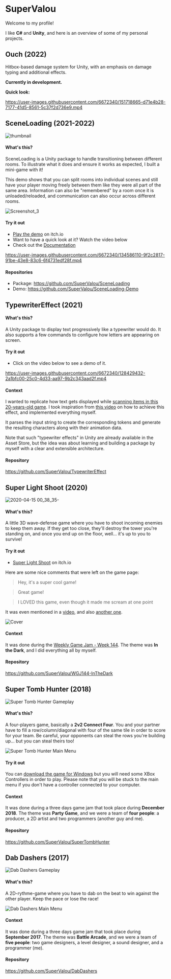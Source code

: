 
# SuperValou
Welcome to my profile! 

I like **C#** and **Unity**, and here is an overview of some of my personal projects.

## Ouch (2022)
Hitbox-based damage system for Unity, with an emphasis on damage typing and additional effects.

**Currently in development.**

**Quick look:**



https://user-images.githubusercontent.com/6672340/151718665-d71e4b28-7177-41d5-8561-5c37f2d736e9.mp4




##  SceneLoading (2021-2022)

![thumbnail](https://user-images.githubusercontent.com/6672340/130270627-2fa400de-4bce-41d5-be62-bedd6dd86b9d.png)


#### What's this?
SceneLoading is a Unity package to handle transitioning between different rooms. To illustrate what it does and ensure it works as expected, I built a mini-game with it!

This demo shows that you can split rooms into individual scenes and still have your player moving freely between them like they were all part of the same area. Information can also be "remembered" by a room once it is unloaded/reloaded, and communication can also occur across different rooms. 

![Screenshot_3](https://user-images.githubusercontent.com/6672340/130270383-a2cd950c-5fd6-4722-92ad-d16f69edad12.png)

#### Try it out
- [Play the demo](https://supervalou.itch.io/sceneloading-demo) on itch.io
- Want to have a quick look at it? Watch the video below
- Check out the [Documentation](https://supervalou.github.io/SceneLoading/manual/Concepts.html) 



https://user-images.githubusercontent.com/6672340/134586110-9f2c2817-91be-43e8-83c6-6f4731edf28f.mp4



#### Repositories
- Package: https://github.com/SuperValou/SceneLoading
- Demo: https://github.com/SuperValou/SceneLoading-Demo






## TypewriterEffect (2021)

#### What's this?
A Unity package to display text progressively like a typewriter would do. It also supports a few commands to configure how letters are appearing on screen.

#### Try it out
- Click on the video below to see a demo of it.

https://user-images.githubusercontent.com/6672340/128429432-2a1bfc00-25c0-4d33-aa97-9b2c343aad2f.mp4


#### Context
I wanted to replicate how text gets displayed while [scanning items in this 20-years-old game](https://www.youtube.com/watch?v=1NdGr0vrbeg&t=206s). I took inspiration from [this video](https://youtu.be/So8DpNh3XOE) on how to achieve this effect, and implemented everything myself. 

It parses the input string to create the corresponding tokens and generate the resulting characters along with their animation data.

Note that such "typewriter effects" in Unity are already available in the Asset Store, but the idea was about learning and building a package by myself with a clear and extensible architecture.

#### Repository
https://github.com/SuperValou/TypewriterEffect







## Super Light Shoot (2020)

![2020-04-15 00_38_35-](https://user-images.githubusercontent.com/6672340/128428608-83c71e84-ec03-4542-b021-3a6f6f9d3db4.png)


#### What's this?

A little 3D wave-defense game where you have to shoot incoming enemies to keep them away. If they get too close, they'll destroy the tower you're standing on, and once you end up on the floor, well... it's up to you to survive!

#### Try it out
 - [Super Light Shoot](https://supervalou.itch.io/superlightshoot) on itch.io

Here are some nice comments that were left on the game page:
> Hey, it's a super cool game!

> Great game!

> I LOVED this game, even though it made me scream at one point

It was even mentioned in a [video](https://youtu.be/tZ1buaQJlqk?t=273), and also [another one](https://youtu.be/QTvqWMv6s6s?t=321).


![Cover](https://user-images.githubusercontent.com/6672340/128428668-e925bb2e-ffb4-4bb3-b749-01ff59cc7f3c.png)


#### Context
It was done during the [Weekly Game Jam - Week 144](https://itch.io/jam/weekly-game-jam-144/rate/611688). The theme was **In the Dark**, and I did everything all by myself.

#### Repository
https://github.com/SuperValou/WGJ144-InTheDark






## Super Tomb Hunter (2018)

![Super Tomb Hunter Gameplay](https://github.com/SuperValou/SuperValou/blob/master/Resources/SuperTombHunter/STH_gameplay.png)

#### What's this?
A four-players game, basically a **2v2 Connect Four**. You and your partner have to fill a row/column/diagonal with four of the same tile in order to score for your team. Be careful, your opponents can steal the rows you're building up... but you can steal theirs too!

![Super Tomb Hunter Main Menu](https://github.com/SuperValou/SuperValou/blob/master/Resources/SuperTombHunter/STH_main_menu.png)

#### Try it out
You can [download the game for Windows](https://github.com/SuperValou/SuperValou/blob/master/Resources/SuperTombHunter/SuperTombHunter.zip) but you will need some XBox Controllers in order to play. Please note that you will be stuck to the main menu if you don't have a controller connected to your computer.

#### Context
It was done during a three days game jam that took place during **December 2018**. The theme was **Party Game**, and we were a team of **four people**: a producer, a 2D artist and two programmers (another guy and me).


#### Repository
https://github.com/SuperValou/SuperTombHunter








## Dab Dashers (2017)

![Dab Dashers Gameplay](https://github.com/SuperValou/SuperValou/blob/master/Resources/DabDashers/DD_gameplay.png)

#### What's this?
A 2D-rythme-game where you have to dab on the beat to win against the other player. Keep the pace or lose the race!

![Dab Dashers Main Menu](https://github.com/SuperValou/SuperValou/blob/master/Resources/DabDashers/DD_main_menu.png)

#### Context
It was done during a three days game jam that took place during **September 2017**. The theme was **Battle Arcade**, and we were a team of **five people**: two game designers, a level designer, a sound designer, and a programmer (me).

#### Repository
https://github.com/SuperValou/DabDashers
